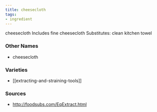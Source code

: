 ```yaml
---
title: cheesecloth
tags:
- ingredient
---
```

cheesecloth Includes fine cheesecloth Substitutes: clean kitchen towel

### Other Names

* cheesecloth

### Varieties

* [[extracting-and-straining-tools]]

### Sources
* http://foodsubs.com/EqExtract.html
